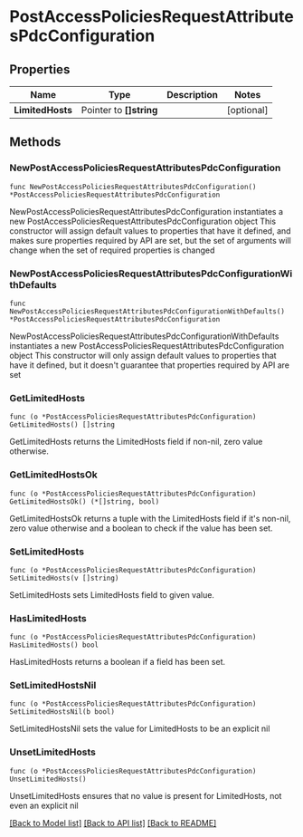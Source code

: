 # PostAccessPoliciesRequestAttributesPdcConfiguration

## Properties

Name | Type | Description | Notes
------------ | ------------- | ------------- | -------------
**LimitedHosts** | Pointer to **[]string** |  | [optional] 

## Methods

### NewPostAccessPoliciesRequestAttributesPdcConfiguration

`func NewPostAccessPoliciesRequestAttributesPdcConfiguration() *PostAccessPoliciesRequestAttributesPdcConfiguration`

NewPostAccessPoliciesRequestAttributesPdcConfiguration instantiates a new PostAccessPoliciesRequestAttributesPdcConfiguration object
This constructor will assign default values to properties that have it defined,
and makes sure properties required by API are set, but the set of arguments
will change when the set of required properties is changed

### NewPostAccessPoliciesRequestAttributesPdcConfigurationWithDefaults

`func NewPostAccessPoliciesRequestAttributesPdcConfigurationWithDefaults() *PostAccessPoliciesRequestAttributesPdcConfiguration`

NewPostAccessPoliciesRequestAttributesPdcConfigurationWithDefaults instantiates a new PostAccessPoliciesRequestAttributesPdcConfiguration object
This constructor will only assign default values to properties that have it defined,
but it doesn't guarantee that properties required by API are set

### GetLimitedHosts

`func (o *PostAccessPoliciesRequestAttributesPdcConfiguration) GetLimitedHosts() []string`

GetLimitedHosts returns the LimitedHosts field if non-nil, zero value otherwise.

### GetLimitedHostsOk

`func (o *PostAccessPoliciesRequestAttributesPdcConfiguration) GetLimitedHostsOk() (*[]string, bool)`

GetLimitedHostsOk returns a tuple with the LimitedHosts field if it's non-nil, zero value otherwise
and a boolean to check if the value has been set.

### SetLimitedHosts

`func (o *PostAccessPoliciesRequestAttributesPdcConfiguration) SetLimitedHosts(v []string)`

SetLimitedHosts sets LimitedHosts field to given value.

### HasLimitedHosts

`func (o *PostAccessPoliciesRequestAttributesPdcConfiguration) HasLimitedHosts() bool`

HasLimitedHosts returns a boolean if a field has been set.

### SetLimitedHostsNil

`func (o *PostAccessPoliciesRequestAttributesPdcConfiguration) SetLimitedHostsNil(b bool)`

 SetLimitedHostsNil sets the value for LimitedHosts to be an explicit nil

### UnsetLimitedHosts
`func (o *PostAccessPoliciesRequestAttributesPdcConfiguration) UnsetLimitedHosts()`

UnsetLimitedHosts ensures that no value is present for LimitedHosts, not even an explicit nil

[[Back to Model list]](../README.md#documentation-for-models) [[Back to API list]](../README.md#documentation-for-api-endpoints) [[Back to README]](../README.md)



